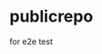 # publicrepo
for e2e test





























































































































































































































































































































